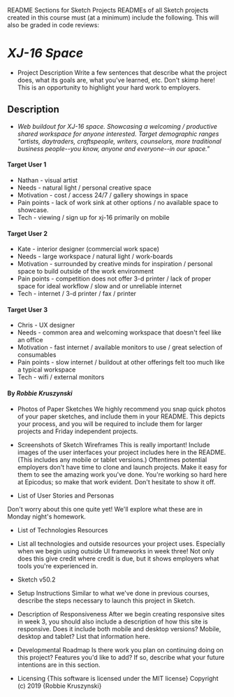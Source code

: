 README Sections for Sketch Projects
READMEs of all Sketch projects created in this course must (at a minimum) include the following. This will also be graded in code reviews:

# _XJ-16 Space_

* Project Description
Write a few sentences that describe what the project does, what its goals are, what you've learned, etc. Don't skimp here! This is an opportunity to highlight your hard work to employers.

## Description

* _Web buildout for XJ-16 space. Showcasing a welcoming / productive shared workspace for anyone interested. Target demographic ranges "artists, daytraders, craftspeople, writers, counselors, more traditional business people--you know, anyone and everyone--in our space."_

#### Target User 1
* Nathan - visual artist
* Needs - natural light / personal creative space
* Motivation - cost / access 24/7 / gallery showings in space
* Pain points - lack of work sink at other options / no available space to showcase.
* Tech - viewing / sign up for xj-16 primarily on mobile
#### Target User 2
* Kate - interior designer (commercial work space)
* Needs - large workspace / natural light / work-boards
* Motivation - surrounded by creative minds for inspiration / personal space to build outside of the work environment
* Pain points - competition does not offer 3-d printer / lack of proper space for ideal workflow / slow and or unreliable internet
* Tech - internet / 3-d printer / fax / printer
#### Target User 3
* Chris - UX designer
* Needs - common area and welcoming workspace that doesn't feel like an office
* Motivation - fast internet / available monitors to use / great selection of consumables
* Pain points - slow internet / buildout at other offerings felt too much like a typical workspace
* Tech - wifi / external monitors 


#### By _**Robbie Kruszynski**_

* Photos of Paper Sketches
We highly recommend you snap quick photos of your paper sketches, and include them in your README. This depicts your process, and you will be required to include them for larger projects and Friday independent projects.

* Screenshots of Sketch Wireframes
This is really important! Include images of the user interfaces your project includes here in the README. (This includes any mobile or tablet versions.) Oftentimes potential employers don't have time to clone and launch projects. Make it easy for them to see the amazing work you've done. You're working so hard here at Epicodus; so make that work evident. Don't hesitate to show it off.
* List of User Stories and Personas

Don't worry about this one quite yet! We'll explore what these are in Monday night's homework.

* List of Technologies Resources

* List all technologies and outside resources your project uses. Especially when we begin using outside UI frameworks in week three! Not only does this give credit where credit is due, but it shows employers what tools you're experienced in.
* Sketch v50.2


* Setup Instructions
Similar to what we've done in previous courses, describe the steps necessary to launch this project in Sketch.

* Description of Responsiveness
After we begin creating responsive sites in week 3, you should also include a description of how this site is responsive. Does it include both mobile and desktop versions? Mobile, desktop and tablet? List that information here.

* Developmental Roadmap
Is there work you plan on continuing doing on this project? Features you'd like to add? If so, describe what your future intentions are in this section.

* Licensing
{This software is licensed under the MIT license} Copyright (c) 2019 {Robbie Kruszynski}
